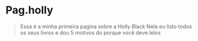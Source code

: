 # Pag.holly

> Essa é a minha primeira pagina sobre a Holly Black
> Nela eu listo todos os seus livros e dou 5 motivos do porque você deve lelos 

